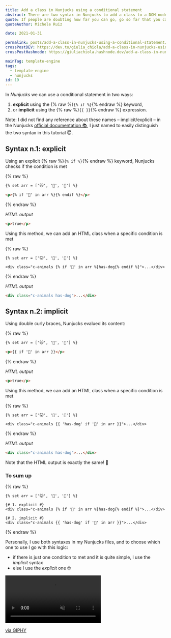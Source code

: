 ```yaml
---
title: Add a class in Nunjucks using a conditional statement
abstract: There are two syntax in Nunjucks to add a class to a DOM node
quote: If people are doubting how far you can go, go so far that you can't hear them anymore
quoteAuthor: Michele Ruiz

date: 2021-01-31

permalink: posts/add-a-class-in-nunjucks-using-a-conditional-statement/
crossPostDEV: https://dev.to/giulia_chiola/add-a-class-in-nunjucks-using-a-conditional-statement-na9
crossPostHashnode: https://giuliachiola.hashnode.dev/add-a-class-in-nunjucks-using-a-conditional-statement

mainTag: template-engine
tags:
  - template-engine
  - nunjucks
id: 19
---
```


In _Nunjucks_ we can use a conditional statement in two ways:

1. **explicit** using the {% raw %}`{% if %}`{% endraw %} keyword,
2. or **implicit** using the {% raw %}`{{ }}`{% endraw %} expression.

Note: I did not find any reference about these names – implicit/explicit – in the Nunjucks [official documentation 📚](https://mozilla.github.io/nunjucks/templating.html#if
), I just named to easily distinguish the two syntax in this tutorial 😇.

## Syntax n.1: explicit

Using an explicit {% raw %}`{% if %}`{% endraw %} keyword, Nunjucks checks if the condition is met

{% raw %}
```html
{% set arr = ['🐱', '🐶', '🐺'] %}

<p>{% if '🐶' in arr %}{% endif %}</p>
```
{% endraw %}

_HTML output_

```html
<p>true</p>
```

Using this method, we can add an HTML class when a specific condition is met

{% raw %}
  ```twig
  {% set arr = ['🐱', '🐶', '🐺'] %}

  <div class="c-animals {% if '🐶' in arr %}has-dog{% endif %}">...</div>
  ```
{% endraw %}

_HTML output_

```html
<div class="c-animals has-dog">...</div>
```

## Syntax n.2: implicit

Using double curly braces, Nunjucks evalued its content:

{% raw %}
```html
{% set arr = ['🐱', '🐶', '🐺'] %}

<p>{{ if '🐶' in arr }}</p>
```
{% endraw %}

_HTML output_

```html
<p>true</p>
```

Using this method, we can add an HTML class when a specific condition is met

{% raw %}
  ```twig
  {% set arr = ['🐱', '🐶', '🐺'] %}

  <div class="c-animals {{ 'has-dog' if '🐶' in arr }}">...</div>
  ```
{% endraw %}

_HTML output_

```html
<div class="c-animals has-dog">...</div>
```

Note that the HTML output is exactly the same! 🚀

### To sum up

{% raw %}
```twig
{% set arr = ['🐱', '🐶', '🐺'] %}

{# 1. explicit #}
<div class="c-animals {% if '🐶' in arr %}has-dog{% endif %}">...</div>

{# 2. implicit #}
<div class="c-animals {{ 'has-dog' if '🐶' in arr }}">...</div>
```
{% endraw %}

Personally, I use both syntaxes in my Nunjucks files, and to choose which one to use I go with this logic:

- if there is just one condition to met and it is quite simple, I use the _implicit_ syntax
- else I use the _explicit_ one 🤓

<div class="s-giphy s-giphy--small-d">
  <video autoplay loop muted playsinline>
    <source src="https://i.giphy.com/media/2SYc7mttUnWWaqvWz8/giphy.mp4" type="video/mp4">
  </video>
  <p><a href="https://media.giphy.com/media/2SYc7mttUnWWaqvWz8/giphy.mp4">via GIPHY</a></p>
</div>
